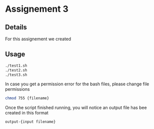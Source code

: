 # Assignement 3
## Details
For this assignement we created 

## Usage
```bash
./test1.sh
./test2.sh
./test3.sh
```

In case you get a permission error for the bash files, please change
file permissions
```bash
chmod 755 {filename}
```

Once the script finished running, you will notice an output file has bee created in this format
```
output-{input filename}
```